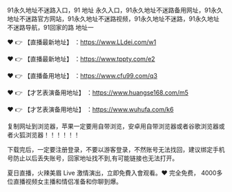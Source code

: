 91永久地址不迷路入口，91 地址 永久入口，91永久地址不迷路备用网址，91永久地址不迷路官方网站，91永久地址不迷路视频，91永久地址不迷路，91永久地址不迷路导航，91回家的路 地址一

❤️ 👉 【直播最新地址】 ：https://www.LLdei.com/w1

❤️ 👉 【直播最新地址】 ：https://www.tppty.com/e2

❤️ 👉 【直播备用地址】 ：https://www.cfu99.com/q3

❤️ 👉 【才艺表演备用地址】 ：https://www.huangse168.com/m5

❤️ 👉 【才艺表演备用地址】 ：https://www.wuhufa.com/k6

复制网址到浏览器，苹果一定要用自带浏览，安卓用自带浏览器或者谷歌浏览器或者火狐浏览器！！！！！！

下载完后，一定要注册登录，不要以游客登录，不然账号无法找回，建议绑定手机号防止以后丢失账号，回家地址找不到,有可能链接也无法打开。

夏日直播，火辣美眉 Live 激情演出，立即免費入會观看。❤️ 完全免费， 4000多位直播视频女主播和情侣准备和你聊到爆。
